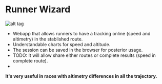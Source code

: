 # Runner Wizard
![alt tag](https://raw.githubusercontent.com/krukmat/running_guru/master/images/main_screen.png)
* Webapp that allows runners to have a tracking online (speed and altimetry) in the stablished route.
* Understandable charts for speed and altitude. 
* The session can be saved in the browser for posterior usage.
* TODO: It will allow share either routes or complete results (speed in complete route).
* 
**It's very useful in races with altimetry differences in all the trajectory.**
